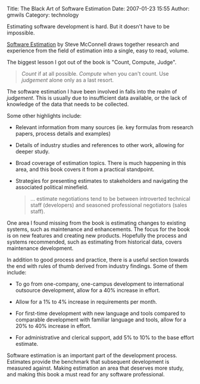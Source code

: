 Title: The Black Art of Software Estimation
Date: 2007-01-23 15:55
Author: gmwils
Category: technology

Estimating software development is hard. But it doesn't have to be
impossible.

[Software Estimation][] by Steve McConnell draws together research and
experience from the field of estimation into a single, easy to read,
volume.

The biggest lesson I got out of the book is "Count, Compute, Judge".

> *Count* if at all possible. *Compute* when you can't count. Use
> *judgement* alone only as a last resort.

The software estimation I have been involved in falls into the realm of
*judgement*. This is usually due to insufficient data available, or the
lack of knowledge of the data that needs to be collected.

Some other highlights include:

-   Relevant information from many sources (ie. key formulas from
    research papers, process details and examples)

-   Details of industry studies and references to other work, allowing
    for deeper study.

-   Broad coverage of estimation topics. There is much happening in this
    area, and this book covers it from a practical standpoint.

-   Strategies for presenting estimates to stakeholders and navigating
    the associated political minefield.

    > ... estimate negotiations tend to be between introverted technical
    > staff (developers) and seasoned professional negotiators (sales
    > staff).

One area I found missing from the book is estimating changes to existing
systems, such as maintenance and enhancements. The focus for the book is
on new features and creating new products. Hopefully the process and
systems recommended, such as estimating from historical data, covers
maintenance development.

In addition to good process and practice, there is a useful section
towards the end with rules of thumb derived from industry findings. Some
of them include:

-   To go from one-company, one-campus development to international
    outsource development, allow for a 40% increase in effort.

-   Allow for a 1% to 4% increase in requirements per month.

-   For first-time development with new language and tools compared to
    comparable development with familiar language and tools, allow for a
    20% to 40% increase in effort.

-   For administrative and clerical support, add 5% to 10% to the base
    effort estimate.

Software estimation is an important part of the development process.
Estimates provide the benchmark that subsequent development is measured
against. Making estimation an area that deserves more study, and making
this book a must read for any software professional.

  [Software Estimation]: http://www.amazon.com/exec/obidos/asin/0735605351/ref=nosim/pseudofish-20
